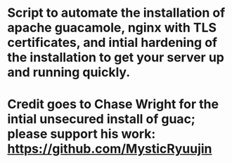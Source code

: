 # Script to automate the installation of apache guacamole, nginx with TLS certificates, and intial hardening of the installation to get your server up and running quickly. 
# Credit goes to Chase Wright for the intial unsecured install of guac; please support his work:   https://github.com/MysticRyuujin

